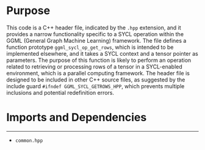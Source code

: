 # Purpose
This code is a C++ header file, indicated by the `.hpp` extension, and it provides a narrow functionality specific to a SYCL operation within the GGML (General Graph Machine Learning) framework. The file defines a function prototype `ggml_sycl_op_get_rows`, which is intended to be implemented elsewhere, and it takes a SYCL context and a tensor pointer as parameters. The purpose of this function is likely to perform an operation related to retrieving or processing rows of a tensor in a SYCL-enabled environment, which is a parallel computing framework. The header file is designed to be included in other C++ source files, as suggested by the include guard `#ifndef GGML_SYCL_GETROWS_HPP`, which prevents multiple inclusions and potential redefinition errors.
# Imports and Dependencies

---
- `common.hpp`


